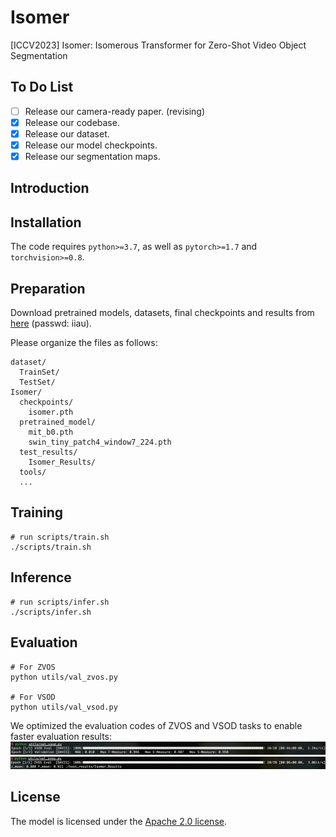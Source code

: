 # Isomer
[ICCV2023] Isomer: Isomerous Transformer for Zero-Shot Video Object Segmentation

## To Do List
- [ ] Release our camera-ready paper. (revising)
- [x] Release our codebase.
- [x] Release our dataset.
- [x] Release our model checkpoints.
- [x] Release our segmentation maps.

## Introduction

## Installation

The code requires `python>=3.7`, as well as `pytorch>=1.7` and `torchvision>=0.8`. 

## Preparation

Download pretrained models, datasets, final checkpoints and results from [here](https://pan.baidu.com/s/1PJ8JevkmLwaoUVwcScQvCQ) (passwd: iiau).

Please organize the files as follows:

```
dataset/
  TrainSet/
  TestSet/
Isomer/
  checkpoints/
    isomer.pth
  pretrained_model/
    mit_b0.pth
    swin_tiny_patch4_window7_224.pth
  test_results/
    Isomer_Results/
  tools/
  ...
```

## Training

```
# run scripts/train.sh
./scripts/train.sh
```

## Inference

```
# run scripts/infer.sh
./scripts/infer.sh
```

## Evaluation

```
# For ZVOS
python utils/val_zvos.py

# For VSOD
python utils/val_vsod.py
```
We optimized the evaluation codes of ZVOS and VSOD tasks to enable faster evaluation results:
![zvos_results](./docs/1.png)
![vsod_results](./docs/2.png)

## License

The model is licensed under the [Apache 2.0 license](LICENSE).
